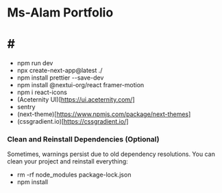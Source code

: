 # Ms-Alam Portfolio

# # #
- npm run dev
- npx create-next-app@latest ./
- npm install prettier --save-dev
- npm install @nextui-org/react framer-motion 
- npm i react-icons 
- (Aceternity UI)[https://ui.aceternity.com/]
- sentry
- (next-theme)[https://www.npmjs.com/package/next-themes]
- (cssgradient.io)[https://cssgradient.io/]


### Clean and Reinstall Dependencies (Optional)
   Sometimes, warnings persist due to old dependency resolutions. You can clean your project and reinstall everything:

- rm -rf node_modules package-lock.json
- npm install